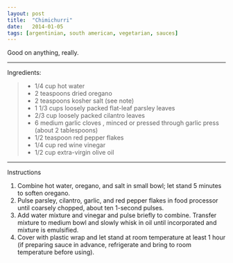 ```yaml
---
layout: post
title:  "Chimichurri"
date:   2014-01-05
tags: [argentinian, south american, vegetarian, sauces]
---
```


Good on anything, really.

---

Ingredients:

> * 1/4 cup hot water
> * 2 teaspoons dried oregano
> * 2 teaspoons kosher salt (see note)
> * 1 1/3 cups loosely packed flat-leaf parsley leaves
> * 2/3 cup loosely packed cilantro leaves
> * 6 medium garlic cloves , minced or pressed through garlic press (about 2 tablespoons)
> * 1/2 teaspoon red pepper flakes
> * 1/4 cup red wine vinegar
> * 1/2 cup extra-virgin olive oil

---

Instructions

1. Combine hot water, oregano, and salt in small bowl; let stand 5 minutes to soften oregano.
1. Pulse parsley, cilantro, garlic, and red pepper flakes in food processor until coarsely chopped, about ten 1-second pulses. 
1. Add water mixture and vinegar and pulse briefly to combine. Transfer mixture to medium bowl and slowly whisk in oil until incorporated and mixture is emulsified.
1. Cover with plastic wrap and let stand at room temperature at least 1 hour (if preparing sauce in advance, refrigerate and bring to room temperature before using).

